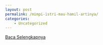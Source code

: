 ```yaml
---
layout: post
permalink: /mimpi-istri-mau-hamil-artinya/
categories:
    - Uncategorized
---
```


[Baca Selengkapnya](/02)